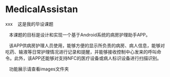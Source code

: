 # MedicalAssistan
xxx
&#160;&#160;&#160;这是我的毕设课题

&#160;&#160;&#160;本课题的目标是设计和实现一个基于Android系统的病房护理助手APP。

&#160;&#160;&#160;该APP供病房护理人员使用，能够方便的显示所负责的病房、病人信息，能够对吃药、输液等日常护理情况进行记录和提醒，并能够接收控制中心发来的呼叫命令。此外，该APP还能够对支持NFC的医疗设备或病人标识设备进行扫描识别。

&#160;&#160;&#160;功能展示请查看images文件夹